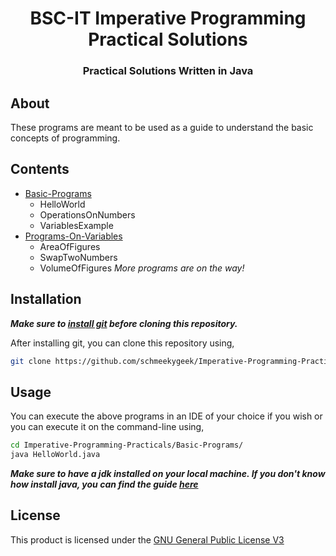 <p align="center">
    <h1 align="center">BSC-IT Imperative Programming Practical Solutions</h2>
    <h3 align="center">Practical Solutions Written in Java</p>
</p>

## About
These programs are meant to be used as a guide to understand the basic concepts of programming.

## Contents
-   [Basic-Programs](https://github.com/schmeekygeek/Imperative-Programming-Practicals/tree/main/Basic-Programs)
    -   HelloWorld
    -   OperationsOnNumbers
    -   VariablesExample
-   [Programs-On-Variables](https://github.com/schmeekygeek/Imperative-Programming-Practicals/tree/main/Programs-On-Variables)
    -   AreaOfFigures
    -   SwapTwoNumbers
    -   VolumeOfFigures
*More programs are on the way!*

## Installation

***Make sure to [install git](https://git-scm.com/downloads) before cloning this repository.***

After installing git, you can clone this repository using,
```bash
git clone https://github.com/schmeekygeek/Imperative-Programming-Practicals.git
```

## Usage

You can execute the above programs in an IDE of your choice if you wish or you can execute it on the command-line using,

```bash
cd Imperative-Programming-Practicals/Basic-Programs/
java HelloWorld.java
```
***Make sure to have a jdk installed on your local machine.
If you don't know how install java, you can find the guide [here](https://docs.oracle.com/en/java/javase/11/install/installation-jdk-microsoft-windows-platforms.html#:~:text=the%20JDK%20Silently-,Downloading%20the%20JDK%20Installer,interim.)***

## License

This product is licensed under the [GNU General Public License V3](https://github.com/schmeekygeek/Imperative-Programming-Practicals/blob/main/LICENSE)

